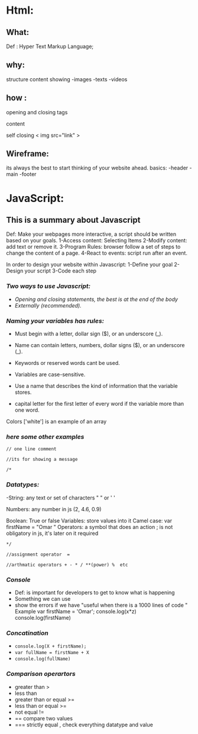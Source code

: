 
# Html:

## What:

Def :
Hyper Text Markup Language;

## why:
structure
content
showing -images 
	-texts
	-videos

## how :
opening and closing tags
<p>content</p>
self closing < img src="link" >

## Wireframe:

its always the best to start thinking of your website ahead.
basics:
-header
-main
-footer

# JavaScript:
## This is a summary about Javascript  

Def: Make your webpages more interactive, a script should be written based on your goals.
1-Access content: Selecting Items
2-Modify content: add text or remove it.
3-Program Rules: browser follow a set of steps to change the content of a page.
4-React to events: script run after an event.

In order to design your website within Javascript: 
1-Define your goal
2-Design your script 
3-Code each step 

### ***Two ways to use Javascript:***
- *Opening and closing statements, the best is at the end of the body*
- *Externally (recommended).*

### ***Naming your variables has rules:***

- Must begin with a letter, dollar sign ($), or an underscore (_).
- Name can contain letters, numbers, dollar signs ($), or an underscore (_).

- Keywords or reserved words cant be used. 

- Variables are case-sensitive.
- Use a name that describes the kind of information that the variable stores.

- capital letter for the first letter of every word if the variable more than one word.

 Colors ['white'] is an example of an array 

### ***here some other examples*** 

    // one line comment

    //its for showing a message 

    /*

### ***Datatypes:*** 

-String: any text or set of characters " " or ' ' 

Numbers: any number in js (2, 4.6, 0.9) 

Boolean: True or false 
Variables: store values into it
Camel case:
var firstName = "Omar "
Operators: a symbol that does an action 
; is not obligatory in js, it's later on it required 

    */ 

    //assignment operator  =

    //arthmatic operators + - * / **(power) %  etc 

### ***Console***
- Def: is important for developers to get to know what is happening 
- Something we can use 
- show the errors if we have "useful when there is a 1000 lines of code " 
Example var firstName = 'Omar';
    console.log(x*z)
    console.log(firstName)

### ***Concatination*** 

- `console.log(X + firstName);`
- `var fullName = firstName + X`
- `console.log(fullName)`

### ***Comparison operartors*** 
- greater than > 
- less than
- greater than or equal >=
- less than or equal >= 
- not equal !=
- == compare two values 
- === strictly equal , check everything datatype and value
